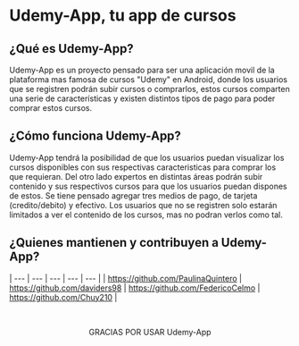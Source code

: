 <h1> Udemy-App, tu app de cursos</h1>

## ¿Qué es Udemy-App?

Udemy-App es un proyecto pensado para ser una aplicación movil de la plataforma mas famosa de cursos "Udemy" en Android, donde los usuarios que se registren 
podrán subir cursos o comprarlos, estos cursos comparten una serie de características y existen distintos tipos de pago para poder
comprar estos cursos.


## ¿Cómo funciona Udemy-App?

Udemy-App tendrá la posibilidad de que los usuarios puedan visualizar los cursos disponibles con sus respectivas caracteristicas para comprar los que requieran.
Del otro lado expertos en distintas áreas podrán subir contenido y sus respectivos cursos para que los usuarios puedan dispones de estos. Se tiene pensado agregar 
tres medios de pago, de tarjeta (credito/debito) y efectivo. Los usuarios que no se registren solo estarán limitados a ver el contenido de los cursos, mas no podran verlos
como tal.


## ¿Quienes mantienen y contribuyen a Udemy-App?

| --- | --- | --- | --- | --- |
| https://github.com/PaulinaQuintero | https://github.com/daviders98 | https://github.com/FedericoCelmo | https://github.com/Chuy210 |

<br>
<p align="center">GRACIAS POR USAR Udemy-App</p>
